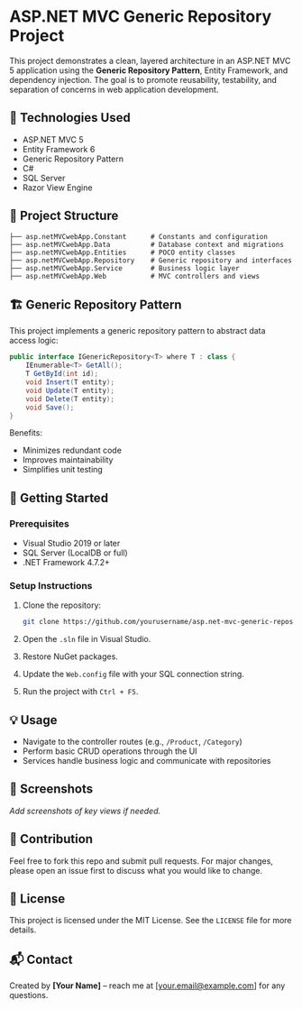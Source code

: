 
# ASP.NET MVC Generic Repository Project

This project demonstrates a clean, layered architecture in an ASP.NET MVC 5 application using the **Generic Repository Pattern**, Entity Framework, and dependency injection. The goal is to promote reusability, testability, and separation of concerns in web application development.

## 🧰 Technologies Used

- ASP.NET MVC 5
- Entity Framework 6
- Generic Repository Pattern
- C#
- SQL Server
- Razor View Engine

## 📁 Project Structure

```
├── asp.netMVCwebApp.Constant      # Constants and configuration
├── asp.netMVCwebApp.Data          # Database context and migrations
├── asp.netMVCwebApp.Entities      # POCO entity classes
├── asp.netMVCwebApp.Repository    # Generic repository and interfaces
├── asp.netMVCwebApp.Service       # Business logic layer
├── asp.netMVCwebApp.Web           # MVC controllers and views
```

## 🏗️ Generic Repository Pattern

This project implements a generic repository pattern to abstract data access logic:

```csharp
public interface IGenericRepository<T> where T : class {
    IEnumerable<T> GetAll();
    T GetById(int id);
    void Insert(T entity);
    void Update(T entity);
    void Delete(T entity);
    void Save();
}
```

Benefits:
- Minimizes redundant code
- Improves maintainability
- Simplifies unit testing

## 🚀 Getting Started

### Prerequisites

- Visual Studio 2019 or later
- SQL Server (LocalDB or full)
- .NET Framework 4.7.2+

### Setup Instructions

1. Clone the repository:
   ```bash
   git clone https://github.com/yourusername/asp.net-mvc-generic-repository-project.git
   ```

2. Open the `.sln` file in Visual Studio.

3. Restore NuGet packages.

4. Update the `Web.config` file with your SQL connection string.

5. Run the project with `Ctrl + F5`.

## 💡 Usage

- Navigate to the controller routes (e.g., `/Product`, `/Category`)
- Perform basic CRUD operations through the UI
- Services handle business logic and communicate with repositories

## 📸 Screenshots

_Add screenshots of key views if needed._

## 🙌 Contribution

Feel free to fork this repo and submit pull requests. For major changes, please open an issue first to discuss what you would like to change.

## 📄 License

This project is licensed under the MIT License. See the `LICENSE` file for more details.

## 📬 Contact

Created by **[Your Name]** – reach me at [your.email@example.com] for any questions.
